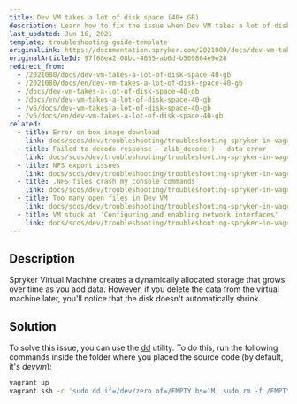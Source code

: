 ```yaml
---
title: Dev VM takes a lot of disk space (40+ GB)
description: Learn how to fix the issue when Dev VM takes a lot of disk space (40+ GB)
last_updated: Jun 16, 2021
template: troubleshooting-guide-template
originalLink: https://documentation.spryker.com/2021080/docs/dev-vm-takes-a-lot-of-disk-space-40-gb
originalArticleId: 97f68ea2-08bc-4055-ab0d-b509864e9e28
redirect_from:
  - /2021080/docs/dev-vm-takes-a-lot-of-disk-space-40-gb
  - /2021080/docs/en/dev-vm-takes-a-lot-of-disk-space-40-gb
  - /docs/dev-vm-takes-a-lot-of-disk-space-40-gb
  - /docs/en/dev-vm-takes-a-lot-of-disk-space-40-gb
  - /v6/docs/dev-vm-takes-a-lot-of-disk-space-40-gb
  - /v6/docs/en/dev-vm-takes-a-lot-of-disk-space-40-gb
related:
  - title: Error on box image download
    link: docs/scos/dev/troubleshooting/troubleshooting-spryker-in-vagrant-issues/other-spryker-in-vagrant-issues/error-on-box-image-download.html
  - title: Failed to decode response - zlib_decode() - data error
    link: docs/scos/dev/troubleshooting/troubleshooting-spryker-in-vagrant-issues/other-spryker-in-vagrant-issues/failed-to-decode-response-zlib-decode-data-error.html
  - title: NFS export issues
    link: docs/scos/dev/troubleshooting/troubleshooting-spryker-in-vagrant-issues/other-spryker-in-vagrant-issues/nfs-export-issues.html
  - title: .NFS files crash my console commands
    link: docs/scos/dev/troubleshooting/troubleshooting-spryker-in-vagrant-issues/other-spryker-in-vagrant-issues/nfs-files-crash-my-console-commands.html
  - title: Too many open files in Dev VM
    link: docs/scos/dev/troubleshooting/troubleshooting-spryker-in-vagrant-issues/other-spryker-in-vagrant-issues/too-many-open-files-in-dev-vm.html
  - title: VM stuck at 'Configuring and enabling network interfaces'
    link: docs/scos/dev/troubleshooting/troubleshooting-spryker-in-vagrant-issues/other-spryker-in-vagrant-issues/vm-stuck-at-configuring-and-enabling-network-interfaces.html
---
```


## Description

Spryker Virtual Machine creates a dynamically allocated storage that grows over time as you add data. However, if you delete the data from the virtual machine later, you'll notice that the disk doesn't automatically shrink.

## Solution

To solve this issue, you can use the [dd](https://en.wikipedia.org/wiki/Dd_(Unix)) utility. To do this, run the following commands inside the folder where you placed the source code (by default, it's *devvm*):

```bash
vagrant up
vagrant ssh -c 'sudo dd if=/dev/zero of=/EMPTY bs=1M; sudo rm -f /EMPTY; sudo sync'
```
